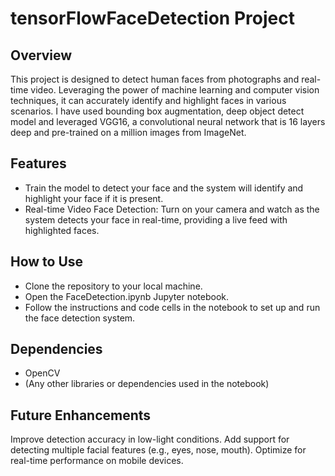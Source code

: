 # tensorFlowFaceDetection Project
## Overview
This project is designed to detect human faces from photographs and real-time video. Leveraging the power of machine learning and computer vision techniques, it can accurately identify and highlight faces in various scenarios.
I have used bounding box augmentation, deep object detect model and leveraged VGG16, a convolutional neural network that is 16 layers deep and pre-trained on a million images from ImageNet.

## Features
- Train the model to detect your face and the system will identify and highlight your face if it is present.
- Real-time Video Face Detection: Turn on your camera and watch as the system detects your face in real-time, providing a live feed with highlighted faces.

## How to Use
- Clone the repository to your local machine.
- Open the FaceDetection.ipynb Jupyter notebook.
- Follow the instructions and code cells in the notebook to set up and run the face detection system.

## Dependencies
- OpenCV
- (Any other libraries or dependencies used in the notebook)

## Future Enhancements
Improve detection accuracy in low-light conditions.
Add support for detecting multiple facial features (e.g., eyes, nose, mouth).
Optimize for real-time performance on mobile devices.
